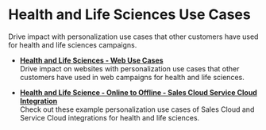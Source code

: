 

# Health and Life Sciences Use Cases

Drive impact with personalization use cases that other customers have used for
health and life sciences campaigns.

  * **[Health and Life Sciences - Web Use Cases](https://help.salesforce.com/s/articleView?id=sf.mc_pers_use_case_web_health.htm&language=en_US&type=5)**  
Drive impact on websites with personalization use cases that other customers
have used in web campaigns for health and life sciences.

  * **[Health and Life Science - Online to Offline - Sales Cloud Service Cloud Integration](https://help.salesforce.com/s/articleView?id=sf.mc_pers_use_case_sales_service_health.htm&language=en_US&type=5)**  
Check out these example personalization use cases of Sales Cloud and Service
Cloud integrations for health and life sciences.


